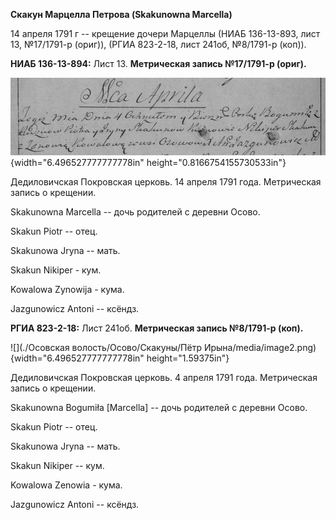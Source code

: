 **Скакун Марцелла Петрова (Skakunowna Marcella)**

14 апреля 1791 г -- крещение дочери Марцеллы (НИАБ 136-13-893, лист 13,
№17/1791-р (ориг)), (РГИА 823-2-18, лист 241об, №8/1791-р (коп)).

**НИАБ 136-13-894:** Лист 13. **Метрическая запись №17/1791-р (ориг).**

![](./media/9f872226ce3b14038003c731231fe7eb75ac5f10.png){width="6.496527777777778in"
height="0.8166754155730533in"}

Дедиловичская Покровская церковь. 14 апреля 1791 года. Метрическая
запись о крещении.

Skakunowna Marcella -- дочь родителей с деревни Осово.

Skakun Piotr -- отец.

Skakunowa Jryna -- мать.

Skakun Nikiper - кум.

Kowalowa Zynowija - кума.

Jazgunowicz Antoni -- ксёндз.

**РГИА 823-2-18:** Лист 241об. **Метрическая запись №8/1791-р (коп).**

![](./Осовская волость/Осово/Скакуны/Пётр Ирына/media/image2.png){width="6.496527777777778in"
height="1.59375in"}

Дедиловичская Покровская церковь. 4 апреля 1791 года. Метрическая запись
о крещении.

Skakunowna Bogumiła \[Marcella\] -- дочь родителей с деревни Осово.

Skakun Piotr -- отец.

Skakunowa Jryna -- мать.

Skakun Nikiper -- кум.

Kowalowa Zenowia - кума.

Jazgunowicz Antoni -- ксёндз.
